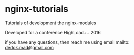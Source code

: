 # nginx-tutorials
Tutorials of development the nginx-modules

Developed for a conference HighLoad++ 2016

if you have any questions, then reach me using email mailto: dedok.mad@gmail.com
